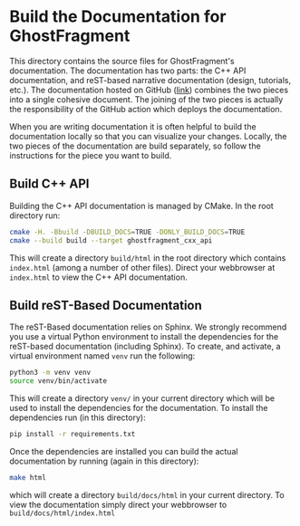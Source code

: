 # Build the Documentation for GhostFragment

This directory contains the source files for GhostFragment's documentation. 
The documentation has two parts: the C++ API documentation, and reST-based
narrative documentation (design, tutorials, etc.). The documentation hosted
on GitHub ([link](https://rmrresearch.github.io/GhostFragment/)) combines the
two pieces into a single cohesive document. The joining of the two pieces
is actually the responsibility of the GitHub action which deploys the
documentation.

When you are writing documentation it is often helpful to build the
documentation locally so that you can visualize your changes. Locally, the
two pieces of the documentation are build separately, so follow the
instructions for the piece you want to build.

## Build C++ API

Building the C++ API documentation is managed by CMake. In the root
directory run:

```.sh
cmake -H. -Bbuild -DBUILD_DOCS=TRUE -DONLY_BUILD_DOCS=TRUE
cmake --build build --target ghostfragment_cxx_api
```

This will create a directory `build/html` in the root directory which contains 
`index.html` (among a number of other files). Direct your webbrowser at
`index.html` to view the C++ API documentation.

## Build reST-Based Documentation

The reST-Based documentation relies on Sphinx. We strongly recommend you use
a virtual Python environment to install the dependencies for the reST-based
documentation (including Sphinx). To create, and activate, a virtual 
environment named `venv` run the following:

```.sh
python3 -m venv venv
source venv/bin/activate
```

This will create a directory `venv/` in your current directory which will be
used to install the dependencies for the documentation. To install the
dependencies run (in this directory):

```.sh
pip install -r requirements.txt
```

Once the dependencies are installed you can build the actual documentation by
running (again in this directory):

```.sh
make html
```

which will create a directory `build/docs/html` in your current directory. To
view the documentation simply direct your webbrowser to 
`build/docs/html/index.html`